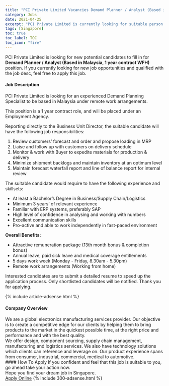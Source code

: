 ```yaml
---
title: "PCI Private Limited Vacancies Demand Planner / Analyst (Based in Malaysia, 1 year contract WFH)" 
category: Jobs 
date: 2021-04-25 
excerpt: "PCI Private Limited is currently looking for suitable person to fill in the Demand Planner / Analyst (Based in Malaysia, 1 year contract WFH) which based in Singapore" 
tags: [Singapore] 
toc: true 
toc_label: TOC 
toc_icon: "fire" 
--- 
```


<p>PCI Private Limited is looking for new potential candidates to fill in for <b>Demand Planner / Analyst (Based in Malaysia, 1 year contract WFH)</b> position. If you currently looking for new job opportunities and qualified with the job desc, feel free to apply this job.
</p><div><div><h4>Job Description</h4></div><div><div><span><div><p>PCI Private Limited is looking for an experienced Demand Planning Specialist to be based in Malaysia under remote work arrangements.</p><p>This position is a 1 year contract role, and will be placed under an Employment Agency.</p><p>Reporting directly to the Business Unit Director, the suitable candidate will have the following job responsibilities:&#160;</p><ol><li>Review customers&#8217; forecast and order and propose loading in MRP</li><li>Liaise and follow up with customers on delivery schedule</li><li>Monitor &amp; work with Buyer to expedite materials for production &amp; delivery</li><li>Minimize shipment backlogs and maintain inventory at an optimum level</li><li>Maintain forecast waterfall report and line of balance report for internal review</li></ol><p>The suitable candidate would require to have the following experience and skillsets:</p><ul><li>At least a Bachelor&#8217;s Degree in Business/Supply Chain/Logistics</li><li>Minimum 3 years&#8217; of relevant experience</li><li>Familiar with ERP systems, preferably SAP</li><li>High level of confidence in analysing and working with numbers</li><li>Excellent communication skills</li><li>Pro-active and able to work independently in fast-paced environment</li></ul><p><strong>Overall Benefits:</strong></p><ul><li>Attractive remuneration package (13th month bonus &amp; completion bonus)</li><li>Annual leave, paid sick leave and medical coverage entitlements</li><li>5 days work week (Monday - Friday, 8.30am - 5.30pm)</li><li>Remote work arrangements (Working from home)</li></ul><p>Interested candidates are to submit a detailed resume to speed up the application process. Only shortlisted candidates will be notified. Thank you for applying.</p></div></span></div></div></div> 
{% include article-adsense.html %} 
<div><div><h4>Company Overview</h4></div><div><div><span><div><div>
<div>
<div>
<div>We are a global electronics manufacturing services provider. Our objective is to create a competitive edge for our clients by helping them to bring products to the market in the quickest possible time, at the right price and performance and with the best quality.</div>
<div>We offer design, component sourcing, supply chain management, manufacturing and logistics services. We also have technology solutions which clients can reference and leverage on. Our product experience spans from consumer, industrial, commercial, medical to automotive.</div>
</div>
</div>
</div></div></span></div></div></div> 
#### How To Apply 
If you confident and feel that this job is suitable to you, go ahead take your action now. <br/> 
Hope you find your dream job in Singapore. <br/> 
<a href="https://www.jobstreet.com.my/en/job/demand-planner-analyst-based-in-malaysia-1-year-contract-wfh-8499740/origin/sg?jobId=jobstreet-sg-job-8499740&" class="btn btn--info" target="_blank" rel="nofollow noopenner">Apply Online</a> 
{% include 300-adsense.html %} 